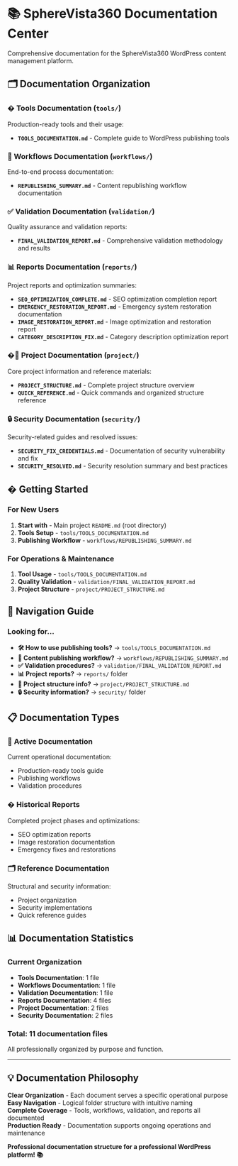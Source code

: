 # 📚 SphereVista360 Documentation Center

Comprehensive documentation for the SphereVista360 WordPress content management platform.

## 🗂️ Documentation Organization

### �️ Tools Documentation (`tools/`)
Production-ready tools and their usage:
- **`TOOLS_DOCUMENTATION.md`** - Complete guide to WordPress publishing tools

### 🔄 Workflows Documentation (`workflows/`)
End-to-end process documentation:
- **`REPUBLISHING_SUMMARY.md`** - Content republishing workflow documentation

### ✅ Validation Documentation (`validation/`)
Quality assurance and validation reports:
- **`FINAL_VALIDATION_REPORT.md`** - Comprehensive validation methodology and results

### 📊 Reports Documentation (`reports/`)
Project reports and optimization summaries:
- **`SEO_OPTIMIZATION_COMPLETE.md`** - SEO optimization completion report
- **`EMERGENCY_RESTORATION_REPORT.md`** - Emergency system restoration documentation
- **`IMAGE_RESTORATION_REPORT.md`** - Image optimization and restoration report
- **`CATEGORY_DESCRIPTION_FIX.md`** - Category description optimization report

### �📁 Project Documentation (`project/`)
Core project information and reference materials:
- **`PROJECT_STRUCTURE.md`** - Complete project structure overview
- **`QUICK_REFERENCE.md`** - Quick commands and organized structure reference

### 🔒 Security Documentation (`security/`)
Security-related guides and resolved issues:
- **`SECURITY_FIX_CREDENTIALS.md`** - Documentation of security vulnerability and fix
- **`SECURITY_RESOLVED.md`** - Security resolution summary and best practices

## � Getting Started

### For New Users
1. **Start with** - Main project `README.md` (root directory)
2. **Tools Setup** - `tools/TOOLS_DOCUMENTATION.md`
3. **Publishing Workflow** - `workflows/REPUBLISHING_SUMMARY.md`

### For Operations & Maintenance
1. **Tool Usage** - `tools/TOOLS_DOCUMENTATION.md`
2. **Quality Validation** - `validation/FINAL_VALIDATION_REPORT.md`
3. **Project Structure** - `project/PROJECT_STRUCTURE.md`

## 🧭 Navigation Guide

### Looking for...
- **🛠️ How to use publishing tools?** → `tools/TOOLS_DOCUMENTATION.md`
- **🔄 Content publishing workflow?** → `workflows/REPUBLISHING_SUMMARY.md`
- **✅ Validation procedures?** → `validation/FINAL_VALIDATION_REPORT.md`
- **📊 Project reports?** → `reports/` folder
- **📁 Project structure info?** → `project/PROJECT_STRUCTURE.md`
- **🔒 Security information?** → `security/` folder

## 📋 Documentation Types

### 🎯 **Active Documentation**
Current operational documentation:
- Production-ready tools guide
- Publishing workflows
- Validation procedures

### � **Historical Reports**
Completed project phases and optimizations:
- SEO optimization reports
- Image restoration documentation
- Emergency fixes and restorations

### 🗂️ **Reference Documentation**
Structural and security information:
- Project organization
- Security implementations
- Quick reference guides

## 📊 Documentation Statistics

### Current Organization
- **Tools Documentation**: 1 file
- **Workflows Documentation**: 1 file
- **Validation Documentation**: 1 file
- **Reports Documentation**: 4 files
- **Project Documentation**: 2 files
- **Security Documentation**: 2 files

### Total: 11 documentation files
All professionally organized by purpose and function.

---

## 💡 Documentation Philosophy

**Clear Organization** - Each document serves a specific operational purpose  
**Easy Navigation** - Logical folder structure with intuitive naming  
**Complete Coverage** - Tools, workflows, validation, and reports all documented  
**Production Ready** - Documentation supports ongoing operations and maintenance  

**Professional documentation structure for a professional WordPress platform! 📚**